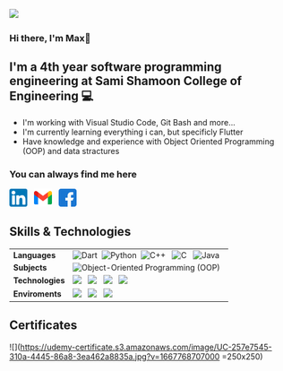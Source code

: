 ![](https://komarev.com/ghpvc/?username=JustMax7CB&color=blue&style=plastic)

### Hi there, I'm Max👋

## I'm a 4th year software programming engineering at Sami Shamoon College of Engineering 💻
- I'm working with Visual Studio Code, Git Bash and more...
- I'm currently learning everything i can, but specificly Flutter
- Have knowledge and experience with Object Oriented Programming (OOP) and data stractures


### You can always find me here 
[![LinkedIn](https://github.com/StavRabinovich/StavRabinovich/blob/main/icons/linkedin32.png)](https://www.linkedin.com/in/maximshapira/) &nbsp;
[![Email](https://github.com/StavRabinovich/StavRabinovich/blob/main/icons/gmail32.png)](mailto:itsjustmax9@gmail.com) &nbsp;
[![Facebook](https://github.com/StavRabinovich/StavRabinovich/blob/main/icons/facebook32.png)](https://www.facebook.com/MaxShap/)

 
 ## Skills & Technologies
| | |
|---|---|
| **Languages**	|   ![Dart](https://img.shields.io/badge/-Dart-000?&logo=Dart) &nbsp;![Python](https://img.shields.io/badge/-Python-000?&logo=Python) &nbsp;![C++](https://img.shields.io/badge/-C++-black?logo=Cplusplus&style=flat-square) &nbsp; ![C](https://img.shields.io/badge/-C-000?&logo=C) &nbsp; ![Java](https://img.shields.io/badge/-Java-000?&logo=Java&logoColor=007396) &nbsp; 
| **Subjects**	| ![Object-Oriented Programming (OOP)](https://img.shields.io/badge/-Object--Oriented%20Programming%20-black) &nbsp; 
| **Technologies**	|![](https://img.shields.io/badge/-Flutter-black?logo=Flutter&style=flat-square)  &nbsp; ![](https://img.shields.io/badge/-Firebase-black?logo=Firebase&style=flat-square)  &nbsp; ![](https://img.shields.io/badge/-Django-black?logo=Django&style=flat)  &nbsp; ![](https://img.shields.io/badge/-Tkinter-black?logo=Python&style=flat)  &nbsp; |
| **Enviroments** | ![](https://img.shields.io/badge/-VS%20Code-blue?logo=visualstudio&style=flat-square)  &nbsp;  ![](https://img.shields.io/badge/-PyCharm-black?logo=pycharm&style=flat-square)  &nbsp; ![](https://img.shields.io/badge/-GitHub-black?logo=github&style=flat-square) &nbsp;  |

## Certificates
![](https://udemy-certificate.s3.amazonaws.com/image/UC-257e7545-310a-4445-86a8-3ea462a8835a.jpg?v=1667768707000 =250x250)
<!--
**JustMax7CB/JustMax7CB** is a ✨ _special_ ✨ repository because its `README.md` (this file) appears on your GitHub profile.

Here are some ideas to get you started:

- 🔭 I’m currently working on ...
- 🌱 I’m currently learning ...
- 👯 I’m looking to collaborate on ...
- 🤔 I’m looking for help with ...
- 💬 Ask me about ...
- 📫 How to reach me: ...
- 😄 Pronouns: ...
- ⚡ Fun fact: ...
-->
